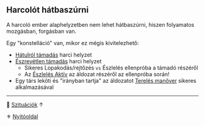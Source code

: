 ## Harcolót hátbaszúrni

A harcoló ember alaphelyzetben nem lehet hátbaszúrni, hiszen folyamatos mozgásban, forgásban van.

Egy "konstelláció" van, mikor ez mégis kivitelezhető:

- [Hátulról támadás](../065_01_harci_helyzetek.md#h%C3%A1tulr%C3%B3l-t%C3%A1mad%C3%A1s) harci helyzet
- [Észrevétlen támadás](../065_01_harci_helyzetek.md#%C3%A9szrev%C3%A9tlen-t%C3%A1mad%C3%A1s) harci helyzet
	- Sikeres Lopakodás/rejtőzés `vs` Észlelés ellenpróba a támadó részéről
	- Az [Észlelés Aktív](erzekeles_harci_eszleles_aktiv_passziv.md#akt%C3%ADv-%C3%A9szlel%C3%A9s) az áldozat részéről az ellenpróba során!
- Egy társ leköti és "irányban tartja" az áldozatot [Terelés manőver](../066_05_altalanos_manoverek.md#terel%C3%A9s) sikeres alkalmazásával

---

🔗 [Szituációk](../150_szituaciok.md) ↑

⚜️ [Nyitóoldal](start.md#12-var%C3%A1zst%C3%A1rgyak--10-)
